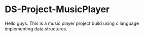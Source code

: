 # DS-Project-MusicPlayer
Hello guys. This is a music player project build using c language implementing data structures.
